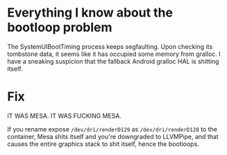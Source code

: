 # Everything I know about the bootloop problem
The SystemUIBootTiming process keeps segfaulting.
Upon checking its tombstone data, it seems like it has occupied some memory from gralloc. I have a sneaking suspicion that the fallback Android gralloc HAL is shitting itself.

# Fix
IT WAS MESA. IT WAS FUCKING MESA.

If you rename expose `/dev/dri/renderD129` as `/dev/dri/renderD128` to the container, Mesa shits itself and you're downgraded to LLVMPipe, and that causes the entire graphics stack to shit itself, hence the bootloops.
